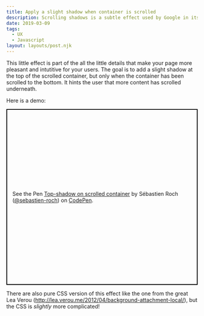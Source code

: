 ```yaml
---
title: Apply a slight shadow when container is scrolled
description: Scrolling shadows is a subtle effect used by Google in its material design.
date: 2019-03-09
tags:
  - UX
  - Javascript
layout: layouts/post.njk
---
```

This little effect is part of the all the little details that make your page more pleasant and intutitive for your users.
The goal is to add a slight shadow at the top of the scrolled container, but only when the container has been scrolled to the bottom. It hints the user that more content has scrolled underneath.

Here is a demo:
<p class="codepen" data-height="464" data-theme-id="0" data-default-tab="result" data-user="sebastien-roch" data-slug-hash="bZPdXb" style="height: 464px; box-sizing: border-box; display: flex; align-items: center; justify-content: center; border: 2px solid black; margin: 1em 0; padding: 1em;" data-pen-title="Top-shadow on scrolled container">
  <span>See the Pen <a href="https://codepen.io/sebastien-roch/pen/bZPdXb/">
  Top-shadow on scrolled container</a> by Sébastien Roch (<a href="https://codepen.io/sebastien-roch">@sebastien-roch</a>)
  on <a href="https://codepen.io">CodePen</a>.</span>
</p>
<script async src="https://static.codepen.io/assets/embed/ei.js"></script>
  
There are also pure CSS version of this effect like the one from the great Lea Verou (http://lea.verou.me/2012/04/background-attachment-local/), but the CSS is _slightly_ more complicated!
<!--stackedit_data:
eyJoaXN0b3J5IjpbLTIwODk1MjcyODMsNzQ1OTcxODk1LDEzNT
Y0MDQzOTldfQ==
-->